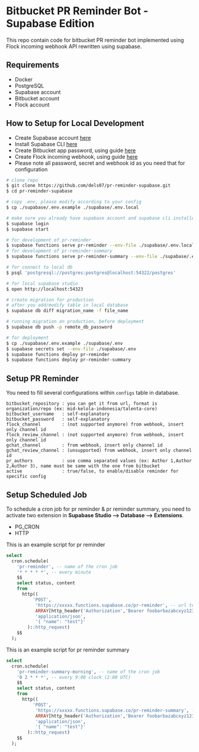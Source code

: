 # Bitbucket PR Reminder Bot - Supabase Edition

This repo contain code for bitbucket PR reminder bot implemented using Flock
incoming webhook API rewritten using supabase.

## Requirements

- Docker
- PostgreSQL
- Supabase account
- Bitbucket account
- Flock account

## How to Setup for Local Development

- Create Supabase account [here](https://app.supabase.com/)
- Install Supabase CLI [here](https://supabase.com/docs/guides/cli)
- Create Bitbucket app password, using guide
  [here](https://support.atlassian.com/bitbucket-cloud/docs/app-passwords)
- Create Flock incoming webhook, using guide
  [here](https://docs.flock.com/display/flockos/Create+An+Incoming+Webhook)
- Please note all password, secret and webhook id as you need that for
  configuration

```bash
# clone repo
$ git clone https://github.com/dels07/pr-reminder-supabase.git
$ cd pr-reminder-supabase

# copy .env, please modify according to your config
$ cp ./supabase/.env.example ./supabase/.env.local

# make sure you already have supabase account and supabase cli installed
$ supabase login
$ supabase start

# for development of pr-reminder
$ supabase functions serve pr-reminder --env-file ./supabase/.env.local
# for development of pr-reminder-summary
$ supabase functions serve pr-reminder-summary --env-file ./supabase/.env.local

# for connect to local db
$ psql 'postgresql://postgres:postgres@localhost:54322/postgres'

# for local supabase studio
$ open http://localhost:54323

# create migration for production
# after you add/modify table in local database
$ supabase db diff migration_name -f file_name

# running migration on production, before deployment
$ supabase db push -p remote_db_password

# for deployment
$ cp ./supabase/.env.example ./supabase/.env
$ supabase secrets set --env-file ./supabase/.env
$ supabase functions deploy pr-reminder
$ supabase functions deploy pr-reminder-summary
```

## Setup PR Reminder

You need to fill several configurations within `configs` table in database.

```
bitbucket_repository : you can get it from url, format is organization/repo (ex: mid-kelola-indonesia/talenta-core)
bitbucket_username   : self-explanatory
bitbucket_password   : self-explanatory
flock_channel        : (not supported anymore) from webhook, insert only channel id
flock_review_channel : (not supported anymore) from webhook, insert only channel id
gchat_channel        : from webhook, insert only channel id
gchat_review_channel : (unsupported) from webhook, insert only channel id
pr_authors           : use comma separated values (ex: Author 1,Author 2,Author 3), name must be same with the one from bitbucket
active               : true/false, to enable/disable reminder for specific config
```

## Setup Scheduled Job

To schedule a cron job for pr reminder & pr reminder summary, you need to
activate two extension in **Supabase Studio --> Database --> Extensions**.

- PG_CRON
- HTTP

This is an example script for pr reminder

```sql
select
  cron.schedule(
    'pr-reminder', -- name of the cron job
    '* * * * *', -- every minute
    $$
    select status, content
    from
      http((
          'POST',
           'https://xxxxx.functions.supabase.co/pr-reminder', -- url to call edge function
           ARRAY[http_header('Authorization','Bearer foobarbazabcxyz123')], -- change with service_url key
           'application/json',
           '{ "name": "test"}'
        )::http_request)
    $$
  );
```

This is an example script for pr reminder summary

```sql
select
  cron.schedule(
    'pr-reminder-summary-morning', -- name of the cron job
    '0 2 * * *', -- every 9:00 clock (2:00 UTC)
    $$
    select status, content
    from
      http((
          'POST',
           'https://xxxxx.functions.supabase.co/pr-reminder-summary', -- url to call edge function
           ARRAY[http_header('Authorization','Bearer foobarbazabcxyz123')], -- change with service_url key
           'application/json',
           '{ "name": "test"}'
        )::http_request)
    $$
  );
```
